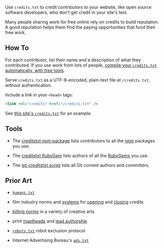 Use `credits.txt` to credit contributors to your website, like open source software developers, who don't get credit in your site's text.

Many people sharing work for free online rely on credits to build reputation.  A good reputation helps them find the paying opportunities that fund their free work.

## How To

For each contributor, list their name and a description of what they contributed.  If you use work from lots of people, [compile your `credits.txt` automatically, with free tools](#tools).

Serve `credits.txt` as a UTF-8-encoded, plain-text file at `/credits.txt`, without authentication.

Include a link in your `<head>` tags:

```html
<link rel="credits" href="/credits.txt" />
```

See [this site's `credits.txt`](/credits.txt) for an example.

## Tools

- The [creditstxt npm package](https://www.npmjs.com/package/creditstxt) lists contributors to all the [npm](https://www.npmjs.com) packages you use.

- The [creditstxt RubyGem](https://rubygems.org/gems/creditstxt) lists authors of all the [RubyGems](https://rubygems.org) you use.

- The [git-creditstxt script](https://github.com/creditstxt/git-creditstxt) lists all Git commit authors and committers.

## Prior Art

- [`humans.txt`](http://humanstxt.org/)

- film industry norms and [systems](https://en.wikipedia.org/wiki/WGA_screenwriting_credit_system) for [opening](https://en.wikipedia.org/wiki/Opening_credits) and [closing](https://en.wikipedia.org/wiki/Closing_credits) credits

- [billing norms](https://en.wikipedia.org/wiki/Billing_(performing_arts)) in a variety of creative arts

- print [mastheads](https://en.wikipedia.org/wiki/Masthead_(publishing)) and [lead authorship](https://en.wikipedia.org/wiki/Lead_author)

- [`robots.txt`](https://en.wikipedia.org/wiki/Robots_exclusion_standard) robot exclusion protocol

- Internet Advertising Bureau's [`ads.txt`](https://en.wikipedia.org/wiki/Ads.txt)
